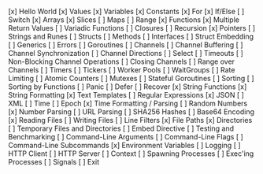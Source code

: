 [x] Hello World
[x] Values
[x] Variables
[x] Constants
[x] For
[x] If/Else
[ ] Switch
[x] Arrays
[x] Slices
[ ] Maps
[ ] Range
[x] Functions
[x] Multiple Return Values
[ ] Variadic Functions
[ ] Closures
[ ] Recursion
[x] Pointers
[ ] Strings and Runes
[ ] Structs
[ ] Methods
[ ] Interfaces
[ ] Struct Embedding
[ ] Generics
[ ] Errors
[ ] Goroutines
[ ] Channels
[ ] Channel Buffering
[ ] Channel Synchronization
[ ] Channel Directions
[ ] Select
[ ] Timeouts
[ ] Non-Blocking Channel Operations
[ ] Closing Channels
[ ] Range over Channels
[ ] Timers
[ ] Tickers
[ ] Worker Pools
[ ] WaitGroups
[ ] Rate Limiting
[ ] Atomic Counters
[ ] Mutexes
[ ] Stateful Goroutines
[ ] Sorting
[ ] Sorting by Functions
[ ] Panic
[ ] Defer
[ ] Recover
[x] String Functions
[x] String Formatting
[x] Text Templates
[ ] Regular Expressions
[x] JSON
[ ] XML
[ ] Time
[ ] Epoch
[x] Time Formatting / Parsing
[ ] Random Numbers
[x] Number Parsing
[ ] URL Parsing
[ ] SHA256 Hashes
[ ] Base64 Encoding
[x] Reading Files
[ ] Writing Files
[ ] Line Filters
[x] File Paths
[x] Directories
[ ] Temporary Files and Directories
[ ] Embed Directive
[ ] Testing and Benchmarking
[ ] Command-Line Arguments
[ ] Command-Line Flags
[ ] Command-Line Subcommands
[x] Environment Variables
[ ] Logging
[ ] HTTP Client
[ ] HTTP Server
[ ] Context
[ ] Spawning Processes
[ ] Exec'ing Processes
[ ] Signals
[ ] Exit
